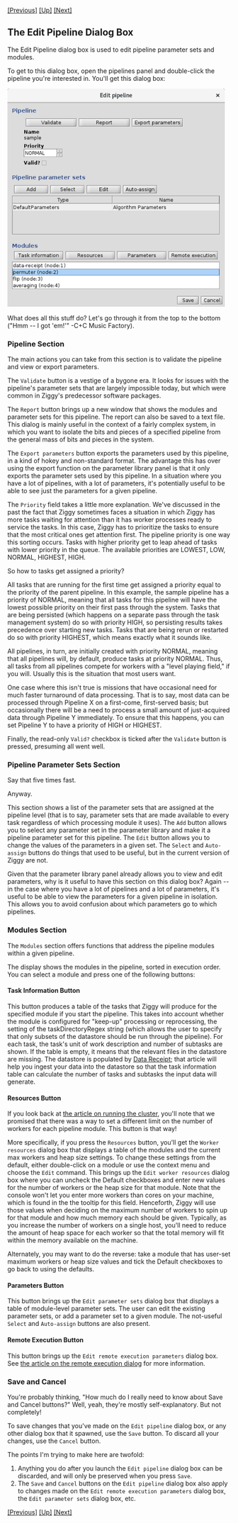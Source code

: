 <!-- -*-visual-line-*- -->

[[Previous]](parameter-overrides.md)
[[Up]](dusty-corners.md)
[[Next]](nicknames.md)

## The Edit Pipeline Dialog Box

The Edit Pipeline dialog box is used to edit pipeline parameter sets and modules.

To get to this dialog box, open the pipelines panel and double-click the pipeline you're interested in. You'll get this dialog box:

<img src="images/edit-pipeline.png" style="width:13cm;" />

What does all this stuff do? Let's go through it from the top to the bottom ("Hmm -- I got 'em!'" -C+C Music Factory).

### Pipeline Section

The main actions you can take from this section is to validate the pipeline and view or export parameters.                   

The `Validate` button is a vestige of a bygone era. It looks for issues with the pipeline's parameter sets that are largely impossible today, but which were common in Ziggy's predecessor software packages.

The `Report` button brings up a new window that shows the modules and parameter sets for this pipeline. The report can also be saved to a text file. This dialog is mainly useful in the context of a fairly complex system, in which you want to isolate the bits and pieces of a specified pipeline from the general mass of bits and pieces in the system.

The `Export parameters` button exports the parameters used by this pipeline, in a kind of hokey and non-standard format. The advantage this has over using the export function on the parameter library panel is that it only exports the parameter sets used by this pipeline. In a situation where you have a lot of pipelines, with a lot of parameters, it's potentially useful to be able to see just the parameters for a given pipeline.

The `Priority` field takes a little more explanation. We've discussed in the past the fact that Ziggy sometimes faces a situation in which Ziggy has more tasks waiting for attention than it has worker processes ready to service the tasks. In this case, Ziggy has to prioritize the tasks to ensure that the most critical ones get attention first. The pipeline priority is one way this sorting occurs. Tasks with higher priority get to leap ahead of tasks with lower priority in the queue. The available priorities are LOWEST, LOW, NORMAL, HIGHEST, HIGH. 

So how to tasks get assigned a priority?

All tasks that are running for the first time get assigned a priority equal to the priority of the parent pipeline. In this example, the sample pipeline has a priority of NORMAL, meaning that all tasks for this pipeline will have the lowest possible priority on their first pass through the system. Tasks that are being persisted (which happens on a separate pass through the task management system) do so with priority HIGH, so persisting results takes precedence over starting new tasks. Tasks that are being rerun or restarted do so with priority HIGHEST, which means exactly what it sounds like. 

All pipelines, in turn, are initially created with priority NORMAL, meaning that all pipelines will, by default, produce tasks at priority NORMAL. Thus, all tasks from all pipelines compete for workers with a "level playing field," if you will. Usually this is the situation that most users want.

One case where this isn't true is missions that have occasional need for much faster turnaround of data processing. That is to say, most data can be processed through Pipeline X on a first-come, first-served basis; but occasionally there will be a need to process a small amount of just-acquired data through Pipeline Y immediately. To ensure that this happens, you can set Pipeline Y to have a priority of HIGH or HIGHEST.

Finally, the read-only `Valid?` checkbox is ticked after the `Validate` button is pressed, presuming all went well.  

### Pipeline Parameter Sets Section

Say that five times fast.

Anyway.

This section shows a list of the parameter sets that are assigned at the pipeline level (that is to say, parameter sets that are made available to every task regardless of which processing module it uses). The `Add` button allows you to select any parameter set in the parameter library and make it a pipeline parameter set for this pipeline. The `Edit` button allows you to change the values of the parameters in a given set. The `Select` and `Auto-assign` buttons do things that used to be useful, but in the current version of Ziggy are not.

Given that the parameter library panel already allows you to view and edit parameters, why is it useful to have this section on this dialog box? Again -- in the case where you have a lot of pipelines and a lot of parameters, it's useful to be able to view the parameters for a given pipeline in isolation. This allows you to avoid confusion about which parameters go to which pipelines.

### Modules Section

The `Modules` section offers functions that address the pipeline modules within a given pipeline.

The display shows the modules in the pipeline, sorted in execution order. You can select a module and press one of the following buttons:

#### Task Information Button

This button produces a table of the tasks that Ziggy will produce for the specified module if you start the pipeline. This takes into account whether the module is configured for "keep-up" processing or reprocessing, the setting of the taskDirectoryRegex string (which allows the user to specify that only subsets of the datastore should be run through the pipeline). For each task, the task's unit of work description and number of subtasks are shown. If the table is empty, it means that the relevant files in the datastore are missing. The datastore is populated by [Data Receipt](data-receipt.md); that article will help you ingest your data into the datastore so that the task information table can calculate the number of tasks and subtasks the input data will generate.

#### Resources Button

If you look back at [the article on running the cluster](running-pipeline.md), you'll note that we promised that there was a way to set a different limit on the number of workers for each pipeline module. This button is that way! 

More specifically, if you press the `Resources` button, you'll get the `Worker resources` dialog box that displays a table of the modules and the current max workers and heap size settings. To change these settings from the default, either double-click on a module or use the context menu and choose the `Edit` command. This brings up the `Edit worker resources` dialog box where you can uncheck the Default checkboxes and enter new values for the number of workers or the heap size for that module. Note that the console won't let you enter more workers than cores on your machine, which is found in the the tooltip for this field. Henceforth, Ziggy will use those values when deciding on the maximum number of workers to spin up for that module and how much memory each should be given. Typically, as you increase the number of workers on a single host, you'll need to reduce the amount of heap space for each worker so that the total memory will fit within the memory available on the machine.

Alternately, you may want to do the reverse: take a module that has user-set maximum workers or heap size values and tick the Default checkboxes to go back to using the defaults.

#### Parameters Button

This button brings up the `Edit parameter sets` dialog box that displays a table of module-level parameter sets. The user can edit the existing parameter sets, or add a parameter set to a given module. The not-useful `Select` and `Auto-assign` buttons are also present.

#### Remote Execution Button

This button brings up the `Edit remote execution parameters` dialog box. See [the article on the remote execution dialog](remote-dialog.md) for more information.

### Save and Cancel

You're probably thinking, "How much do I really need to know about Save and Cancel buttons?" Well, yeah, they're mostly self-explanatory. But not completely!

To save changes that you've made on the `Edit pipeline` dialog box, or any other dialog box that it spawned, use the `Save` button. To discard all your changes, use the `Cancel` button. 

The points I'm trying to make here are twofold:

1. Anything you do after you launch the `Edit pipeline` dialog box can be discarded, and will only be preserved when you press `Save`.
2. The `Save` and `Cancel` buttons on the `Edit pipeline` dialog box also apply to changes made on the `Edit remote execution parameters` dialog box, the `Edit parameter sets` dialog box, etc.

[[Previous]](parameter-overrides.md)
[[Up]](dusty-corners.md)
[[Next]](nicknames.md)
